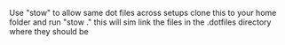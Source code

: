 Use "stow" to allow same dot files across setups
clone this to your home folder and run "stow ." this will sim link the files in the .dotfiles directory where they should be